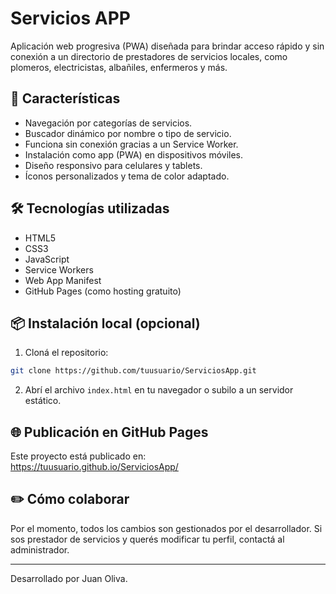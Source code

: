 # Servicios APP

Aplicación web progresiva (PWA) diseñada para brindar acceso rápido y sin conexión a un directorio de prestadores de servicios locales, como plomeros, electricistas, albañiles, enfermeros y más.

## 🚀 Características

- Navegación por categorías de servicios.
- Buscador dinámico por nombre o tipo de servicio.
- Funciona sin conexión gracias a un Service Worker.
- Instalación como app (PWA) en dispositivos móviles.
- Diseño responsivo para celulares y tablets.
- Íconos personalizados y tema de color adaptado.

## 🛠 Tecnologías utilizadas

- HTML5
- CSS3
- JavaScript
- Service Workers
- Web App Manifest
- GitHub Pages (como hosting gratuito)

## 📦 Instalación local (opcional)

1. Cloná el repositorio:

```bash
git clone https://github.com/tuusuario/ServiciosApp.git
```

2. Abrí el archivo `index.html` en tu navegador o subilo a un servidor estático.

## 🌐 Publicación en GitHub Pages

Este proyecto está publicado en:  
https://tuusuario.github.io/ServiciosApp/

## ✏️ Cómo colaborar

Por el momento, todos los cambios son gestionados por el desarrollador. Si sos prestador de servicios y querés modificar tu perfil, contactá al administrador.

---

Desarrollado por Juan Oliva.
